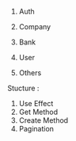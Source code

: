 

1. Auth

2. Company

3. Bank

4. User

5. Others

Stucture : 
1. Use Effect 
2. Get Method
3. Create Method
4. Pagination 